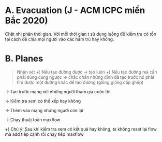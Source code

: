 
# A. Evacuation (J - ACM ICPC miền Bắc 2020)
Chặt nhị phân thời gian. Với mỗi thời gian t sử dụng luồng để kiểm tra có tồn tại cách để chia mọi người vào các hầm trú hay không.

# B. Planes
> Nhận xét
+) Nếu tạo đường được -> tạo luôn
+) Nếu tạo đường mà cần phải dùng cung ngược -> chắc chắn những đỉnh đã tạo trước nó phải tìm được một đường khác để tạo đường (giống giống cặp ghép)

-> Tạo trước mạng với những người tham gia cuộc thi

-> Kiểm tra xem có thể xếp hay không

-> Thêm vào mạng những người còn lại

-> Chạy thuật toán maxflow

+) Chú ý: Sau khi kiểm tra xem có kết quả hay không, ta không reset lại flow mà add tiếp cạnh rồi chạy tiếp maxflow
<!--stackedit_data:
eyJoaXN0b3J5IjpbLTIwMDQ2MDQzOSw5MzU0Njc5OTksMTI2Mj
E2ODA4NiwtNTkxNzQ1ODA4LDEwODUyNDkzNjYsLTk0NTk3NTEx
OSwxNTk2ODc2OTQ3LDkwOTI5MTQxNywyOTY2OTg5MjVdfQ==
-->